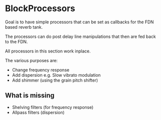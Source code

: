 # BlockProcessors

Goal is to have simple processors that can be set as callbacks for the FDN based reverb tank.

The processors can do post delay line manipulations that then are fed back to the FDN.

All processors in this section work inplace.

The various purposes are:

- Change frequency response
- Add dispersion e.g. Slow vibrato modulation
- Add shimmer (using the grain pitch shifter)

## What is missing

- Shelving filters (for frequency response)
- Allpass filters (dispersion)
